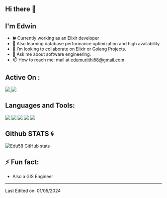 ## Hi there 👋
## I'm Edwin
- 🍀 Currently working as an Elixir developer
- 📝 Also learning database performance optimization and high availability
- 👯 I’m looking to collaborate on Elixir or Golang Projects.
- 💬 Ask me about software engineering.
- 📫 How to reach me: mail at edumuriithi58@gmail.com

## Active On :
<p>
<a href="https://www.linkedin.com/in/edwin-karimi" target="blank">
  <img src="https://img.shields.io/badge/-Edwin-0077B5?style=for-the-badge&logo=Linkedin&logoColor=white"/>
</a>
<a href="https://x.com/edwinkarimi" target="blank">
  <img src="https://img.shields.io/badge/-Edwin-000000?style=for-the-badge&logo=X&logoColor=white"/>
</a>
</p>

## Languages and Tools:
<p>
  <img src="https://img.shields.io/badge/python-14354C?style=for-the-badge&logo=python&logoColor=yellow">
  <img src="https://img.shields.io/badge/Go-14354C?style=for-the-badge&logo=go&logoColor=blue">
  <img src="https://img.shields.io/badge/Elixir-4B275F?style=for-the-badge&logo=elixir&logoColor=purple">
  <img src="https://img.shields.io/badge/Elixir-4B275F?style=for-the-badge&logo=phoenix-framework&logoColor=orange">
  <img src="https://img.shields.io/badge/PostgreSQL-14354C?style=for-the-badge&logo=postgreSQL&logoColor=blue">
</p>


## Github STATS :cyclone:

![Edu58 GitHub stats](https://github-readme-stats.vercel.app/api?username=Edu58&show_icons=true&theme=radical&count_private=true)
<br>

## ⚡ Fun fact:
- Also a GIS Engineer

-----

Last Edited on: 01/05/2024
